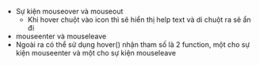 - Sự kiện mouseover và mouseout
  - Khi hover chuột vào icon thì sẽ hiển thị help text và di chuột ra sẽ ẩn đi
- mouseenter và mouseleave
- Ngoài ra có thể sử dụng hover() nhận tham số là 2 function, một cho sự kiện mouseenter và một cho sự kiện mouseleave